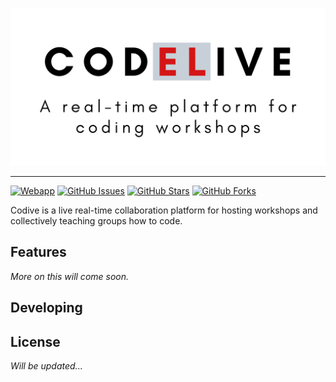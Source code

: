 <p align='center'>
  <img alt='Codive' src='docs/logo.png' width='512'>
</p>

---

[![Webapp](https://img.shields.io/website/https/madhavarshney.github.io/codive?style=for-the-badge&label=webapp&up_message=up&down_message=down)](https://madhavarshney.github.io/codive)
[![GitHub Issues](https://img.shields.io/github/issues/madhavarshney/reactxp-cli?style=for-the-badge)](https://github.com/madhavarshney/codive/issues)
[![GitHub Stars](https://img.shields.io/github/stars/madhavarshney/codive?style=for-the-badge)](https://github.com/madhavarshney/codive/stargazers)
[![GitHub Forks](https://img.shields.io/github/forks/madhavarshney/codive?style=for-the-badge)](https://github.com/madhavarshney/codive/network)

<!-- [![Version](https://img.shields.io/github/package-json/v/madhavarshney/codive?style=for-the-badge)](https://github.com/madhavarshney/codive/releases) -->
<!-- [![CI Workflow](https://img.shields.io/github/workflow/status/madhavarshney/codive/CI?style=for-the-badge)](https://github.com/madhavarshney/codive/actions?query=workflow%3ACI) -->
<!-- [![GitHub License](https://img.shields.io/github/license/madhavarshney/codive?style=for-the-badge)](https://github.com/madhavarshney/codive/blob/master/LICENSE) -->


Codive is a live real-time collaboration platform for hosting workshops and collectively teaching groups how to code.

## Features
_More on this will come soon._

## Developing

## License
_Will be updated..._
